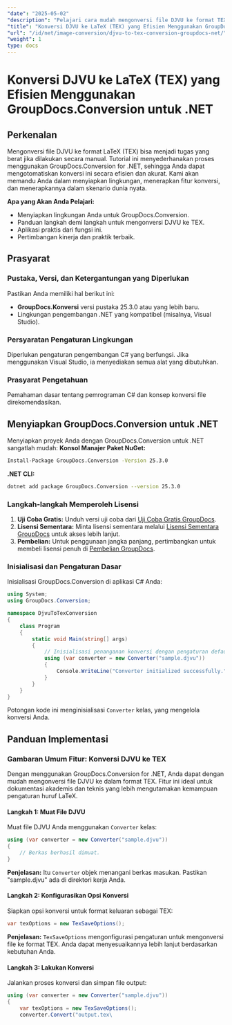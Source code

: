 ```yaml
---
"date": "2025-05-02"
"description": "Pelajari cara mudah mengonversi file DJVU ke format TEX menggunakan GroupDocs.Conversion for .NET, menyederhanakan proses dokumentasi akademis dan teknis Anda."
"title": "Konversi DJVU ke LaTeX (TEX) yang Efisien Menggunakan GroupDocs.Conversion untuk .NET"
"url": "/id/net/image-conversion/djvu-to-tex-conversion-groupdocs-net/"
"weight": 1
type: docs
---
```

# Konversi DJVU ke LaTeX (TEX) yang Efisien Menggunakan GroupDocs.Conversion untuk .NET
## Perkenalan
Mengonversi file DJVU ke format LaTeX (TEX) bisa menjadi tugas yang berat jika dilakukan secara manual. Tutorial ini menyederhanakan proses menggunakan GroupDocs.Conversion for .NET, sehingga Anda dapat mengotomatiskan konversi ini secara efisien dan akurat. Kami akan memandu Anda dalam menyiapkan lingkungan, menerapkan fitur konversi, dan menerapkannya dalam skenario dunia nyata.

**Apa yang Akan Anda Pelajari:**
- Menyiapkan lingkungan Anda untuk GroupDocs.Conversion.
- Panduan langkah demi langkah untuk mengonversi DJVU ke TEX.
- Aplikasi praktis dari fungsi ini.
- Pertimbangan kinerja dan praktik terbaik.

## Prasyarat
### Pustaka, Versi, dan Ketergantungan yang Diperlukan
Pastikan Anda memiliki hal berikut ini:
- **GroupDocs.Konversi** versi pustaka 25.3.0 atau yang lebih baru.
- Lingkungan pengembangan .NET yang kompatibel (misalnya, Visual Studio).

### Persyaratan Pengaturan Lingkungan
Diperlukan pengaturan pengembangan C# yang berfungsi. Jika menggunakan Visual Studio, ia menyediakan semua alat yang dibutuhkan.

### Prasyarat Pengetahuan
Pemahaman dasar tentang pemrograman C# dan konsep konversi file direkomendasikan.

## Menyiapkan GroupDocs.Conversion untuk .NET
Menyiapkan proyek Anda dengan GroupDocs.Conversion untuk .NET sangatlah mudah:
**Konsol Manajer Paket NuGet:**
```bash
Install-Package GroupDocs.Conversion -Version 25.3.0
```
**\.NET CLI:**
```bash
dotnet add package GroupDocs.Conversion --version 25.3.0
```
### Langkah-langkah Memperoleh Lisensi
1. **Uji Coba Gratis:** Unduh versi uji coba dari [Uji Coba Gratis GroupDocs](https://releases.groupdocs.com/conversion/net/).
2. **Lisensi Sementara:** Minta lisensi sementara melalui [Lisensi Sementara GroupDocs](https://purchase.groupdocs.com/temporary-license/) untuk akses lebih lanjut.
3. **Pembelian:** Untuk penggunaan jangka panjang, pertimbangkan untuk membeli lisensi penuh di [Pembelian GroupDocs](https://purchase.groupdocs.com/buy).

### Inisialisasi dan Pengaturan Dasar
Inisialisasi GroupDocs.Conversion di aplikasi C# Anda:
```csharp
using System;
using GroupDocs.Conversion;

namespace DjvuToTexConversion
{
    class Program
    {
        static void Main(string[] args)
        {
            // Inisialisasi penanganan konversi dengan pengaturan default.
            using (var converter = new Converter("sample.djvu"))
            {
                Console.WriteLine("Converter initialized successfully.");
            }
        }
    }
}
```
Potongan kode ini menginisialisasi `Converter` kelas, yang mengelola konversi Anda.

## Panduan Implementasi
### Gambaran Umum Fitur: Konversi DJVU ke TEX
Dengan menggunakan GroupDocs.Conversion for .NET, Anda dapat dengan mudah mengonversi file DJVU ke dalam format TEX. Fitur ini ideal untuk dokumentasi akademis dan teknis yang lebih mengutamakan kemampuan pengaturan huruf LaTeX.
#### Langkah 1: Muat File DJVU
Muat file DJVU Anda menggunakan `Converter` kelas:
```csharp
using (var converter = new Converter("sample.djvu"))
{
    // Berkas berhasil dimuat.
}
```
**Penjelasan:** Itu `Converter` objek menangani berkas masukan. Pastikan "sample.djvu" ada di direktori kerja Anda.
#### Langkah 2: Konfigurasikan Opsi Konversi
Siapkan opsi konversi untuk format keluaran sebagai TEX:
```csharp
var texOptions = new TexSaveOptions();
```
**Penjelasan:** `TexSaveOptions` mengonfigurasi pengaturan untuk mengonversi file ke format TEX. Anda dapat menyesuaikannya lebih lanjut berdasarkan kebutuhan Anda.
#### Langkah 3: Lakukan Konversi
Jalankan proses konversi dan simpan file output:
```csharp
using (var converter = new Converter("sample.djvu"))
{
    var texOptions = new TexSaveOptions();
    converter.Convert("output.tex\